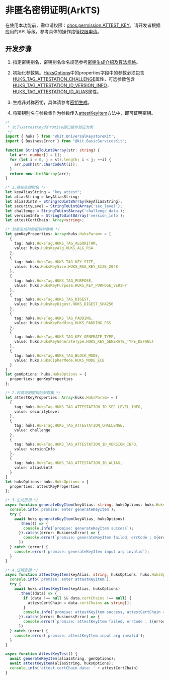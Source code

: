 # 非匿名密钥证明(ArkTS)

<!--Kit: Universal Keystore Kit-->
<!--Subsystem: Security-->
<!--Owner: @wutiantian-gitee-->
<!--Designer: @HighLowWorld-->
<!--Tester: @wxy1234564846-->
<!--Adviser: @zengyawen-->

在使用本功能前，需申请权限：[ohos.permission.ATTEST_KEY](../AccessToken/permissions-for-system-apps.md#ohospermissionattest_key)。请开发者根据应用的APL等级，参考具体的操作路径[权限申请](../AccessToken/determine-application-mode.md)。

## 开发步骤

1. 指定密钥别名，密钥别名命名规范参考[密钥生成介绍及算法规格](huks-key-generation-overview.md)。

2. 初始化参数集。[HuksOptions](../../reference/apis-universal-keystore-kit/js-apis-huks.md#huksoptions)中的properties字段中的参数必须包含[HUKS_TAG_ATTESTATION_CHALLENGE](../../reference/apis-universal-keystore-kit/js-apis-huks.md#hukstag)属性，可选参数包含[HUKS_TAG_ATTESTATION_ID_VERSION_INFO](../../reference/apis-universal-keystore-kit/js-apis-huks.md#hukstag)，[HUKS_TAG_ATTESTATION_ID_ALIAS](../../reference/apis-universal-keystore-kit/js-apis-huks.md#hukstag)属性。

3. 生成非对称密钥，具体请参考[密钥生成](huks-key-generation-overview.md)。

4. 将密钥别名与参数集作为参数传入[attestKeyItem](../../reference/apis-universal-keystore-kit/js-apis-huks.md#huksattestkeyitem9)方法中，即可证明密钥。

```ts
/*
 * 以下以attestKey的Promise接口操作验证为例
 */
import { huks } from '@kit.UniversalKeystoreKit';
import { BusinessError } from "@kit.BasicServicesKit";

function StringToUint8Array(str: string) {
  let arr: number[] = [];
  for (let i = 0, j = str.length; i < j; ++i) {
    arr.push(str.charCodeAt(i));
  }
  return new Uint8Array(arr);
}

/* 1.确定密钥别名 */
let keyAliasString = "key attest";
let aliasString = keyAliasString;
let aliasUint8 = StringToUint8Array(keyAliasString);
let securityLevel = StringToUint8Array('sec_level');
let challenge = StringToUint8Array('challenge_data');
let versionInfo = StringToUint8Array('version_info');
let attestCertChain: Array<string>;

/* 封装生成时的密钥参数集 */
let genKeyProperties: Array<huks.HuksParam> = [
  {
    tag: huks.HuksTag.HUKS_TAG_ALGORITHM,
    value: huks.HuksKeyAlg.HUKS_ALG_RSA
  },
  {
    tag: huks.HuksTag.HUKS_TAG_KEY_SIZE,
    value: huks.HuksKeySize.HUKS_RSA_KEY_SIZE_2048
  },
  {
    tag: huks.HuksTag.HUKS_TAG_PURPOSE,
    value: huks.HuksKeyPurpose.HUKS_KEY_PURPOSE_VERIFY
  },
  {
    tag: huks.HuksTag.HUKS_TAG_DIGEST,
    value: huks.HuksKeyDigest.HUKS_DIGEST_SHA256
  },
  {
    tag: huks.HuksTag.HUKS_TAG_PADDING,
    value: huks.HuksKeyPadding.HUKS_PADDING_PSS
  },
  {
    tag: huks.HuksTag.HUKS_TAG_KEY_GENERATE_TYPE,
    value: huks.HuksKeyGenerateType.HUKS_KEY_GENERATE_TYPE_DEFAULT
  },
  {
    tag: huks.HuksTag.HUKS_TAG_BLOCK_MODE,
    value: huks.HuksCipherMode.HUKS_MODE_ECB
  }
]
let genOptions: huks.HuksOptions = {
  properties: genKeyProperties
};

/* 2.封装证明密钥的参数集 */
let attestKeyProperties: Array<huks.HuksParam> = [
  {
    tag: huks.HuksTag.HUKS_TAG_ATTESTATION_ID_SEC_LEVEL_INFO,
    value: securityLevel
  },
  {
    tag: huks.HuksTag.HUKS_TAG_ATTESTATION_CHALLENGE,
    value: challenge
  },
  {
    tag: huks.HuksTag.HUKS_TAG_ATTESTATION_ID_VERSION_INFO,
    value: versionInfo
  },
  {
    tag: huks.HuksTag.HUKS_TAG_ATTESTATION_ID_ALIAS,
    value: aliasUint8
  }
]
let huksOptions: huks.HuksOptions = {
  properties: attestKeyProperties
};

/* 3.生成密钥 */
async function generateKeyItem(keyAlias: string, huksOptions: huks.HuksOptions) {
  console.info(`promise: enter generateKeyItem`);
  try {
    await huks.generateKeyItem(keyAlias, huksOptions)
      .then(() => {
        console.info(`promise: generateKeyItem success`);
      }).catch((error: BusinessError) => {
        console.error(`promise: generateKeyItem failed, errCode : ${error.code}, errMsg : ${error.message}`);
      })
  } catch (error) {
    console.error(`promise: generateKeyItem input arg invalid`);
  }
}

/* 4.证明密钥 */
async function attestKeyItem(keyAlias: string, huksOptions: huks.HuksOptions) {
  console.info(`promise: enter attestKeyItem`);
  try {
    await huks.attestKeyItem(keyAlias, huksOptions)
      .then((data) => {
        if (data !== null && data.certChains !== null) {
          attestCertChain = data.certChains as string[];
        }
        console.info(`promise: attestKeyItem success, attestCertChain = ${attestCertChain}`);
      }).catch((error: BusinessError) => {
        console.error(`promise: attestKeyItem failed, errCode : ${error.code}, errMsg : ${error.message}`);
      })
  } catch (error) {
    console.error(`promise: attestKeyItem input arg invalid`);
  }
}

async function AttestKeyTest() {
  await generateKeyItem(aliasString, genOptions);
  await attestKeyItem(aliasString, huksOptions);
  console.info('attest certChain data: ' + attestCertChain)
}
```